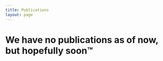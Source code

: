 ```yaml
---
title: Publications
layout: page
---
```


# We have no publications as of now, but hopefully soon™
